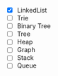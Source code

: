 - [x] LinkedList
- [ ] Trie
- [ ] Binary Tree
- [ ] Tree
- [ ] Heap
- [ ] Graph
- [ ] Stack
- [ ] Queue